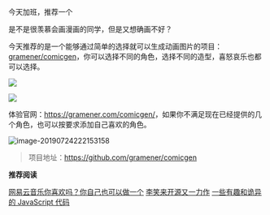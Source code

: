 

今天加班，推荐一个

是不是很羡慕会画漫画的同学，但是又想确画不好？

今天推荐的是一个能够通过简单的选择就可以生成动画图片的项目：[gramener/comicgen](https://github.com/gramener/comicgen)，你可以选择不同的角色，选择不同的造型，喜怒哀乐也都可以选择。

![](<https://gramener.com/comicgen/docs/reorder.gif>)



![](<https://gramener.com/comicgen/docs/dee-and-dey-captions.png>)

体验官网：<https://gramener.com/comicgen/>，如果你不满足现在已经提供的几个角色，也可以按要求添加自己喜欢的角色。

![image-20190724222153158](https://7465-test-3c9b5e-1258459492.tcb.qcloud.la/GitHub%E7%B2%BE%E9%80%89/donghua01.png)

> 项目地址：<https://github.com/gramener/comicgen>



**推荐阅读**

[网易云音乐你喜欢吗？你自己也可以做一个](<https://mp.weixin.qq.com/s?__biz=MzA3MzE4ODY0Mg==&mid=2455984020&idx=1&sn=8759e5cc8ea46c0f5137110f42edfbe0&chksm=888523d9bff2aacfc7119c41bdf86d299417eba3c064bd3a2a06fe0ad6937fce9120edb1d13a&token=1443566641&lang=zh_CN#rd>)
[李笑来开源又一力作](<https://mp.weixin.qq.com/s?__biz=MzA3MzE4ODY0Mg==&mid=2455984016&idx=1&sn=c8b87925ec027afc901ef1ffc33736a8&chksm=888523ddbff2aacb8cff87e925a8f2925e835c9511fc5ac9b07ab9571400e137598b4180b8e0&token=1443566641&lang=zh_CN#rd>)
[一些有趣和诡异的 JavaScript 代码](<https://mp.weixin.qq.com/s?__biz=MzA3MzE4ODY0Mg==&mid=2455984012&idx=1&sn=0857c2c4a4385929cd4d982dfc8da107&chksm=888523c1bff2aad7d7d1733ec6b09e25a3689b80adaba7b1ffc467b832b73fbb49b864ed96d0&token=1443566641&lang=zh_CN#rd>)